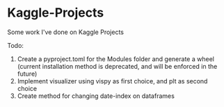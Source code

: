 # Kaggle-Projects
Some work I've done on Kaggle Projects

Todo:
1. Create a pyproject.toml for the Modules folder and generate a wheel (current installation method is deprecated, and will be enforced in the future)
2. Implement visualizer using vispy as first choice, and plt as second choice
3. Create method for changing date-index on dataframes